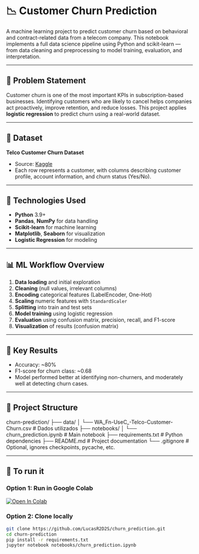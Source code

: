 # 📉 Customer Churn Prediction

A machine learning project to predict customer churn based on behavioral and contract-related data from a telecom company. This notebook implements a full data science pipeline using Python and scikit-learn — from data cleaning and preprocessing to model training, evaluation, and interpretation.

---

## 🧠 Problem Statement

Customer churn is one of the most important KPIs in subscription-based businesses. Identifying customers who are likely to cancel helps companies act proactively, improve retention, and reduce losses. This project applies **logistic regression** to predict churn using a real-world dataset.

---

## 📁 Dataset

**Telco Customer Churn Dataset**  
- Source: [Kaggle](https://www.kaggle.com/blastchar/telco-customer-churn)  
- Each row represents a customer, with columns describing customer profile, account information, and churn status (Yes/No).

---

## 🔧 Technologies Used

- **Python** 3.9+
- **Pandas**, **NumPy** for data handling
- **Scikit-learn** for machine learning
- **Matplotlib**, **Seaborn** for visualization
- **Logistic Regression** for modeling

---

## 📊 ML Workflow Overview

1. **Data loading** and initial exploration  
2. **Cleaning** (null values, irrelevant columns)  
3. **Encoding** categorical features (LabelEncoder, One-Hot)  
4. **Scaling** numeric features with `StandardScaler`  
5. **Splitting** into train and test sets  
6. **Model training** using logistic regression  
7. **Evaluation** using confusion matrix, precision, recall, and F1-score  
8. **Visualization** of results (confusion matrix)

---

## 🔎 Key Results

- Accuracy: ~80%  
- F1-score for churn class: ~0.68  
- Model performed better at identifying non-churners, and moderately well at detecting churn cases.

---

## 📂 Project Structure

churn-prediction/
├── data/
│ └── WA_Fn-UseC_-Telco-Customer-Churn.csv # Dados utilizados
├── notebooks/
│ └── churn_prediction.ipynb # Main notebook
├── requirements.txt # Python dependencies
├── README.md # Project documentation
└── .gitignore # Optional, ignores checkpoints, pycache, etc.


---

## 🚀 To run it

### Option 1: Run in Google Colab

[![Open In Colab](https://colab.research.google.com/assets/colab-badge.svg)](
https://colab.research.google.com/github/LucasR2D2S/churn_prediction/blob/main/notebooks/churn_prediction.ipynb)

### Option 2: Clone locally

```bash
git clone https://github.com/LucasR2D2S/churn_prediction.git
cd churn-prediction
pip install -r requirements.txt
jupyter notebook notebooks/churn_prediction.ipynb
